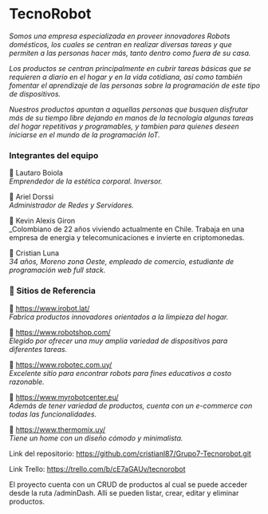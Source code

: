 # TecnoRobot 

_Somos una empresa especializada en proveer innovadores Robots domésticos, los cuales se centran en realizar diversas tareas y que permiten a las personas hacer más, tanto dentro como fuera de su casa._

_Los productos se centran principalmente en cubrir tareas básicas que se requieren a diario en el hogar y en la vida cotidiana, asi como también fomentar el aprendizaje de las personas sobre la programación de este tipo de dispositivos._

_Nuestros productos apuntan a aquellas personas que busquen disfrutar más de su tiempo libre dejando en manos de la tecnología algunas tareas del hogar repetitivas y programables, y tambien para quienes deseen iniciarse en el mundo de la programación IoT._

### Integrantes del equipo

🤖 Lautaro Boiola <br>
_Emprendedor de la estética corporal. Inversor._

🤖 Ariel Dorssi <br>
_Administrador de Redes y Servidores._

🤖 Kevin Alexis Giron <br>
_Colombiano de 22 años viviendo actualmente en Chile. Trabaja en una empresa de energia y telecomunicaciones e invierte en criptomonedas.

🤖 Cristian Luna <br>
_34 años, Moreno zona Oeste, empleado de comercio, estudiante de programación web full stack._


### 📰 Sitios de Referencia

🔗 https://www.irobot.lat/ <br>
_Fabrica productos innovadores orientados a la limpieza del hogar._


🔗 https://www.robotshop.com/ <br>
_Elegido por ofrecer una muy amplia variedad de dispositivos para diferentes tareas._


🔗 https://www.robotec.com.uy/ <br>
_Excelente sitio para encontrar robots para fines educativos a costo razonable._

🔗 https://www.myrobotcenter.eu/ <br>
_Además de tener variedad de productos, cuenta con un e-commerce con todas las funcionalidades._


🔗 https://www.thermomix.uy/ <br>
_Tiene un home con un diseño cómodo y minimalista._


Link del repositorio: https://github.com/cristianl87/Grupo7-Tecnorobot.git

Link Trello: https://trello.com/b/cE7aGAUv/tecnorobot

El proyecto cuenta con un CRUD de productos al cual se puede acceder desde la ruta /adminDash. Alli se pueden listar, crear, editar y eliminar productos.